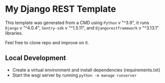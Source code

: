 # My Django REST Template

This template was generated from a CMD using `Python` v "^3.9", it runs `Django` v "^4.0.4", `Sentry-sdk` v "^1.5.11", and `Djangorestframework` v "^3.13.1" libraries.

Feel free to clone repo and improve on it.

## Local Development
- Create a virtual environment and install dependencies (requirements.txt)
- Start the wsgi server by running `python -m manage runserver`

